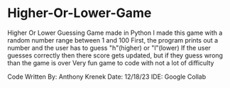 # Higher-Or-Lower-Game
Higher Or Lower Guessing Game made in Python 
I made this game with a random number range between 1 and 100 
First, the program prints out a number and the user has to guess "h"(higher) or "l"(lower) 
If the user guesses correctly then there score gets updated, but if they guess wrong than the game is over 
Very fun game to code with not a lot of difficulty 

Code Written By: Anthony Krenek 
Date: 12/18/23
IDE: Google Collab 
